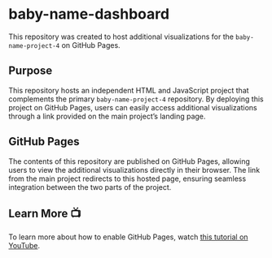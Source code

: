 # baby-name-dashboard

This repository was created to host additional visualizations for the `baby-name-project-4` on GitHub Pages. 

## Purpose

This repository hosts an independent HTML and JavaScript project that complements the primary `baby-name-project-4` repository. By deploying this project on GitHub Pages, users can easily access additional visualizations through a link provided on the main project’s landing page.

## GitHub Pages

The contents of this repository are published on GitHub Pages, allowing users to view the additional visualizations directly in their browser. The link from the main project redirects to this hosted page, ensuring seamless integration between the two parts of the project.

## Learn More 📺

To learn more about how to enable GitHub Pages, watch [this tutorial on YouTube](https://www.youtube.com/watch?v=DqjPr7auwdY).
